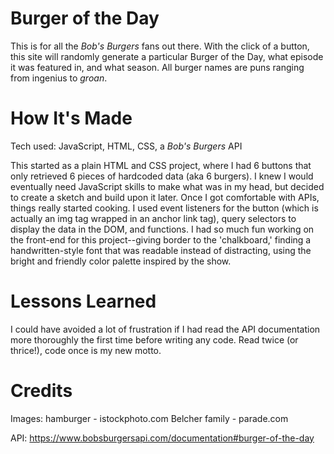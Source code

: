 # Burger of the Day
This is for all the *Bob's Burgers* fans out there. With the click of a button, this site will randomly generate a particular Burger of the Day, what episode it was featured in, and what season. All burger names are puns ranging from ingenius to *groan*.

# How It's Made
Tech used: JavaScript, HTML, CSS, a *Bob's Burgers* API

This started as a plain HTML and CSS project, where I had 6 buttons that only retrieved 6 pieces of hardcoded data (aka 6 burgers). I knew I would eventually need JavaScript skills to make what was in my head, but decided to create a sketch and build upon it later. Once I got comfortable with APIs, things really started cooking. I used event listeners for the button (which is actually an img tag wrapped in an anchor link tag), query selectors to display the data in the DOM, and functions. I had so much fun working on the front-end for this project--giving border to the 'chalkboard,' finding a handwritten-style font that was readable instead of distracting, using the bright and friendly color palette inspired by the show.

# Lessons Learned
I could have avoided a lot of frustration if I had read the API documentation more thoroughly the first time before writing any code. Read twice (or thrice!), code once is my new motto.

# Credits
Images: 
hamburger - istockphoto.com
Belcher family - parade.com

API:
https://www.bobsburgersapi.com/documentation#burger-of-the-day
